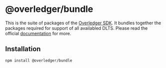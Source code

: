 [docs]: https://github.com/quantnetwork/overledger-sdk-javascript/blob/master/README.md
[repo]: https://github.com/quantnetwork/overledger-sdk-javascript

# @overledger/bundle

This is the suite of packages of the [Overledger SDK][repo]. It bundles together the packages required for support of all availabled DLTS. Please read the official [documentation][docs] for more.

## Installation

```bash
npm install @overledger/bundle
```

